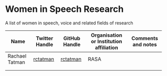 # Women in Speech Research

A list of women in speech, voice and related fields of research 

| Name | Twitter Handle | GitHub Handle | Organisation or Institution affiliation | Comments and notes |
|----------------|-----------------|---------------|-----------------------------------------|--------------------|
|Rachael Tatman  | [rctatman](https://twitter.com/rctatman) | [rctatman](https://github.com/rctatman) | RASA |                                       | PhD, linguistics, data science. Developer advocate at RASA |
|      |                 |               |                                         |          |
|      |                 |               |                                         |          |
